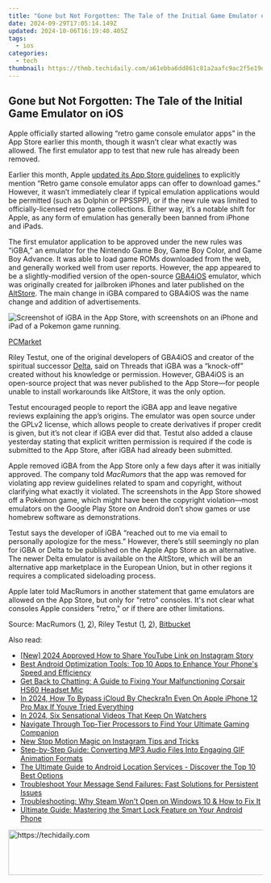 ```yaml
---
title: "Gone but Not Forgotten: The Tale of the Initial Game Emulator on iOS"
date: 2024-09-29T17:05:14.149Z
updated: 2024-10-06T16:19:40.405Z
tags:
  - ios
categories:
  - tech
thumbnail: https://thmb.techidaily.com/a61ebba6dd861c81a2aafc9ac2f5e19d276c2c98436797dfa7a745296f54d142.jpg
---
```


## Gone but Not Forgotten: The Tale of the Initial Game Emulator on iOS

Apple officially started allowing “retro game console emulator apps” in the App Store earlier this month, though it wasn’t clear what exactly was allowed. The first emulator app to test that new rule has already been removed.

 Earlier this month, Apple [updated its App Store guidelines](https://android-transfer.techidaily.com/in-2024-how-to-transfer-data-from-samsung-galaxy-a34-5g-to-samsung-phone-drfone-by-drfone-transfer-from-android-transfer-from-android/) to explicitly mention “Retro game console emulator apps can offer to download games.” However, it wasn’t immediately clear if typical emulation applications would be permitted (such as Dolphin or PPSSPP), or if the new rule was limited to officially-licensed retro game collections. Either way, it’s a notable shift for Apple, as any form of emulation has generally been banned from iPhone and iPads.

 The first emulator application to be approved under the new rules was “iGBA,” an emulator for the Nintendo Game Boy, Game Boy Color, and Game Boy Advance. It was able to load game ROMs downloaded from the web, and generally worked well from user reports. However, the app appeared to be a slightly-modified version of the open-source [GBA4iOS](http://www.gba4iosapp.com/download/) emulator, which was originally created for jailbroken iPhones and later published on the [AltStore](https://altstore.io/). The main change in iGBA compared to GBA4iOS was the name change and addition of advertisements.

![Screenshot of iGBA in the App Store, with screenshots on an iPhone and iPad of a Pokemon game running.](https://static1.howtogeekimages.com/wordpress/wp-content/uploads/2024/04/igba.jpeg) 

[PCMarket](https://www.pcmarket.com.hk/apple-first-approved-emulator-igba-had-been-pull-down-from-app-store/)

 Riley Testut, one of the original developers of GBA4iOS and creator of the spiritual successor [Delta](https://github.com/rileytestut/Delta), said on Threads that iGBA was a “knock-off” created without his knowledge or permission. However, GBA4iOS is an open-source project that was never published to the App Store—for people unable to install workarounds like AltStore, it was the only option.

 Testut encouraged people to report the iGBA app and leave negative reviews explaining the app’s origins. The emulator was open source under the GPLv2 license, which allows people to create derivatives if proper credit is given, but it’s not clear if iGBA ever did that. Testut also added a clause yesterday stating that explicit written permission is required if the code is submitted to the App Store, after iGBA had already been submitted.

 Apple removed iGBA from the App Store only a few days after it was initially approved. The company told _MacRumors_ that the app was removed for violating app review guidelines related to spam and copyright, without clarifying what exactly it violated. The screenshots in the App Store showed off a Pokémon game, which might have been the copyright violation—most emulators on the Google Play Store on Android don’t show games or use homebrew software as demonstrations.

 Testut says the developer of iGBA “reached out to me via email to personally apologize for the mess.” However, there’s still seemingly no plan for iGBA or Delta to be published on the Apple App Store as an alternative. The newer Delta emulator is available on the AltStore, which will be an alternative app marketplace in the European Union, but in other regions it requires a complicated sideloading process.

 Apple later told MacRumors in another statement that game emulators are allowed on the App Store, but only for "retro" consoles. It's not clear what consoles Apple considers "retro," or if there are other limitations.

 Source: MacRumors ([1](https://www.macrumors.com/2024/04/15/apple-further-explains-igba-removal/), [2](https://www.macrumors.com/2024/04/15/apple-further-explains-igba-removal/)), Riley Testut ([1](https://www.threads.net/@rileytestut/post/C5u9xdDNCJ2), [2](https://www.threads.net/@rileytestut/post/C5xvTs1tp2u)), [Bitbucket](https://bitbucket.org/rileytestut/gba4ios/commits/1b3b25b617baded575034f39209e7b983f94c40c)

<ins class="adsbygoogle"
     style="display:block"
     data-ad-format="autorelaxed"
     data-ad-client="ca-pub-7571918770474297"
     data-ad-slot="1223367746"></ins>

<ins class="adsbygoogle"
     style="display:block"
     data-ad-client="ca-pub-7571918770474297"
     data-ad-slot="8358498916"
     data-ad-format="auto"
     data-full-width-responsive="true"></ins>

<span class="atpl-alsoreadstyle">Also read:</span>
<div><ul>
<li><a href="https://instagram-clips.techidaily.com/new-2024-approved-how-to-share-youtube-link-on-instagram-story/"><u>[New] 2024 Approved How to Share YouTube Link on Instagram Story</u></a></li>
<li><a href="https://os-tips.techidaily.com/best-android-optimization-tools-top-10-apps-to-enhance-your-phones-speed-and-efficiency/"><u>Best Android Optimization Tools: Top 10 Apps to Enhance Your Phone's Speed and Efficiency</u></a></li>
<li><a href="https://sound-issues.techidaily.com/get-back-to-chatting-a-guide-to-fixing-your-malfunctioning-corsair-hs60-headset-mic/"><u>Get Back to Chatting: A Guide to Fixing Your Malfunctioning Corsair HS60 Headset Mic</u></a></li>
<li><a href="https://activate-lock.techidaily.com/in-2024-how-to-bypass-icloud-by-checkra1n-even-on-apple-iphone-12-pro-max-if-youve-tried-everything-by-drfone-ios/"><u>In 2024, How To Bypass iCloud By Checkra1n Even On Apple iPhone 12 Pro Max If Youve Tried Everything</u></a></li>
<li><a href="https://extra-approaches.techidaily.com/in-2024-six-sensational-videos-that-keep-on-watchers/"><u>In 2024, Six Sensational Videos That Keep On Watchers</u></a></li>
<li><a href="https://hardware-help.techidaily.com/navigate-through-top-tier-processors-to-find-your-ultimate-gaming-companion/"><u>Navigate Through Top-Tier Processors to Find Your Ultimate Gaming Companion</u></a></li>
<li><a href="https://ai-video-tools.techidaily.com/new-stop-motion-magic-on-instagram-tips-and-tricks/"><u>New Stop Motion Magic on Instagram Tips and Tricks</u></a></li>
<li><a href="https://discover-awesome.techidaily.com/step-by-step-guide-converting-mp3-audio-files-into-engaging-gif-animation-formats/"><u>Step-by-Step Guide: Converting MP3 Audio Files Into Engaging GIF Animation Formats</u></a></li>
<li><a href="https://os-tips.techidaily.com/the-ultimate-guide-to-android-location-services-discover-the-top-10-best-options/"><u>The Ultimate Guide to Android Location Services - Discover the Top 10 Best Options</u></a></li>
<li><a href="https://os-tips.techidaily.com/troubleshoot-your-message-send-failures-fast-solutions-for-persistent-issues/"><u>Troubleshoot Your Message Send Failures: Fast Solutions for Persistent Issues</u></a></li>
<li><a href="https://program-issues.techidaily.com/troubleshooting-why-steam-wont-open-on-windows-10-and-how-to-fix-it/"><u>Troubleshooting: Why Steam Won't Open on Windows 10 & How to Fix It</u></a></li>
<li><a href="https://os-tips.techidaily.com/ultimate-guide-mastering-the-smart-lock-feature-on-your-android-phone/"><u>Ultimate Guide: Mastering the Smart Lock Feature on Your Android Phone</u></a></li>
</ul></div>

<!-- affiliate ads begin -->
<a href="https://appsumo.8odi.net/c/5597632/2118306/7443" target="_top" id="2118306">
  <img src="//a.impactradius-go.com/display-ad/7443-2118306" border="0" alt="https://techidaily.com" width="728" height="90"/>
</a>
<img height="0" width="0" src="https://appsumo.8odi.net/i/5597632/2118306/7443" style="position:absolute;visibility:hidden;" border="0" />
<!-- affiliate ads end -->

